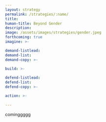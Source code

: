 ```yaml
---
layout: strategy
permalink: /strategies/:name/
title: 
human-title: Beyond Gender
description:
image: /assets/images/strategies/gender.jpeg
forthcoming: true
imagine: >-

demand-listlead:
demand-list: 
demand-copy: >-

build: >-
  
defend-listlead: 
defend-list: 
defend-copy: >-

action: >-
  
---
```

cominggggg
